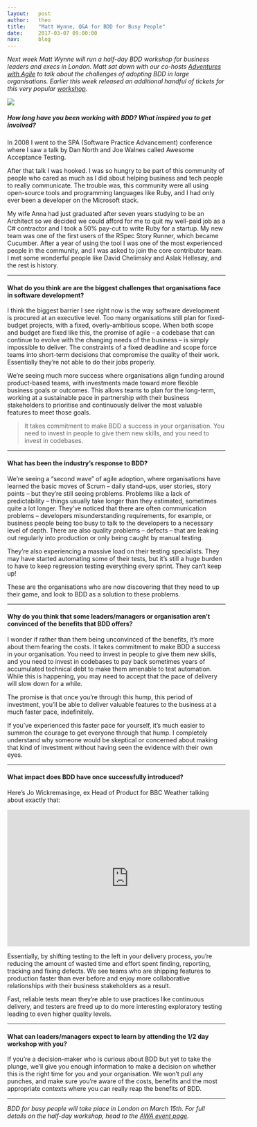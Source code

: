 ```yaml
---
layout:   post
author:   theo
title:    "Matt Wynne, Q&A for BDD for Busy People"
date:     2017-03-07 09:00:00
nav:      blog
---
```


*Next week Matt Wynne will run a half-day BDD workshop for business leaders and execs in London. Matt sat down with our co-hosts [Adventures with Agile](http://www.adventureswithagile.com/) to talk about the challenges of adopting BDD in large organisations. Earlier this week released an additional handful of tickets for this very popular [workshop](https://www.eventbrite.co.uk/e/behaviour-driven-development-bdd-for-busy-people-with-matt-wynne-registration-31446264624).*

<img src="https://cucumber.io/images/blog/mattwynne-bdd4bp.jpg">

##### How long have you been working with BDD? What inspired you to get involved?


In 2008 I went to the SPA (Software Practice Advancement) conference where I saw a talk by Dan North and Joe Walnes called Awesome Acceptance Testing.

After that talk I was hooked. I was so hungry to be part of this community of people who cared as much as I did about helping business and tech people to really communicate. The trouble was, this community were all using open-source tools and programming languages like Ruby, and I had only ever been a developer on the Microsoft stack.

My wife Anna had just graduated after seven years studying to be an Architect so we decided we could afford for me to quit my well-paid job as a C# contractor and I took a 50% pay-cut to write Ruby for a startup. My new team was one of the first users of the RSpec Story Runner, which became Cucumber. After a year of using the tool I was one of the most experienced people in the community, and I was asked to join the core contributor team. I met some wonderful people like David Chelimsky and Aslak Hellesøy, and the rest is history.

****
#### What do you think are are the biggest challenges that organisations face in software development?


I think the biggest barrier I see right now is the way software development is procured at an executive level. Too many organisations still plan for fixed-budget projects, with a fixed, overly-ambitious scope. When both scope and budget are fixed like this, the promise of agile – a codebase that can continue to evolve with the changing needs of the business – is simply impossible to deliver. The constraints of a fixed deadline and scope force teams into short-term decisions that compromise the quality of their work. Essentially they’re not able to do their jobs properly.

We’re seeing much more success where organisations align funding around product-based teams, with investments made toward more flexible business goals or outcomes. This allows teams to plan for the long-term, working at a sustainable pace in partnership with their business stakeholders to prioritise and continuously deliver the most valuable features to meet those goals.

> It takes commitment to make BDD a success in your organisation. You need to invest in people to give them new skills, and you need to invest in codebases.

****
#### What has been the industry’s response to BDD?

We’re seeing a “second wave” of agile adoption, where organisations have learned the basic moves of Scrum – daily stand-ups, user stories, story points – but they’re still seeing problems. Problems like a lack of predictability – things usually take longer than they estimated, sometimes quite a lot longer. They’ve noticed that there are often communication problems – developers misunderstanding requirements, for example, or business people being too busy to talk to the developers to a necessary level of depth. There are also quality problems – defects – that are leaking out regularly into production or only being caught by manual testing.

They’re also experiencing a massive load on their testing specialists. They may have started automating some of their tests, but it’s still a huge burden to have to keep regression testing everything every sprint. They can’t keep up!

These are the organisations who are now discovering that they need to up their game, and look to BDD as a solution to these problems.

*****
#### Why do you think that some leaders/managers or organisation aren’t convinced of the benefits that BDD offers?

I wonder if rather than them being unconvinced of the benefits, it’s more about them fearing the costs. It takes commitment to make BDD a success in your organisation. You need to invest in people to give them new skills, and you need to invest in codebases to pay back sometimes years of accumulated technical debt to make them amenable to test automation. While this is happening, you may need to accept that the pace of delivery will slow down for a while.

The promise is that once you’re through this hump, this period of investment, you’ll be able to deliver valuable features to the business at a much faster pace, indefinitely.

If you’ve experienced this faster pace for yourself, it’s much easier to summon the courage to get everyone through that hump. I completely understand why someone would be skeptical or concerned about making that kind of investment without having seen the evidence with their own eyes.

****
#### What impact does BDD have once successfully introduced?
Here’s Jo Wickremasinge, ex Head of Product for BBC Weather talking about exactly that:

<iframe width="560" height="315" src="https://www.youtube.com/embed/SLu9mm02lxM" frameborder="0" allowfullscreen></iframe>

Essentially, by shifting testing to the left in your delivery process, you’re reducing the amount of wasted time and effort spent finding, reporting, tracking and fixing defects. We see teams who are shipping features to production faster than ever before and enjoy more collaborative relationships with their business stakeholders as a result.

Fast, reliable tests mean they’re able to use practices like continuous delivery, and testers are freed up to do more interesting exploratory testing leading to even higher quality levels.

****
#### What can leaders/managers expect to learn by attending the 1/2 day workshop with you?

If you’re a decision-maker who is curious about BDD but yet to take the plunge, we’ll give you enough information to make a decision on whether this is the right time for you and your organisation. We won’t pull any punches, and make sure you’re aware of the costs, benefits and the most appropriate contexts where you can really reap the benefits of BDD.


***
*BDD for busy people will take place in London on March 15th. For full details on the half-day workshop, head to the [AWA event page](https://www.eventbrite.co.uk/e/behaviour-driven-development-bdd-for-busy-people-with-matt-wynne-tickets-31446264624).*
